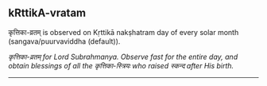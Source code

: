 ## kRttikA-vratam
कृत्तिका-व्रतम् is observed on Kṛttikā nakṣhatram day of every solar month (sangava/puurvaviddha (default)).

_कृत्तिका-व्रतम् for Lord Subrahmanya. Observe fast for the entire day, and obtain blessings of all the कृत्तिका-स्त्रियः who raised स्कन्द after His birth._

---
